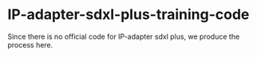 # IP-adapter-sdxl-plus-training-code
Since there is no official code for IP-adapter sdxl plus, we produce the process here.
